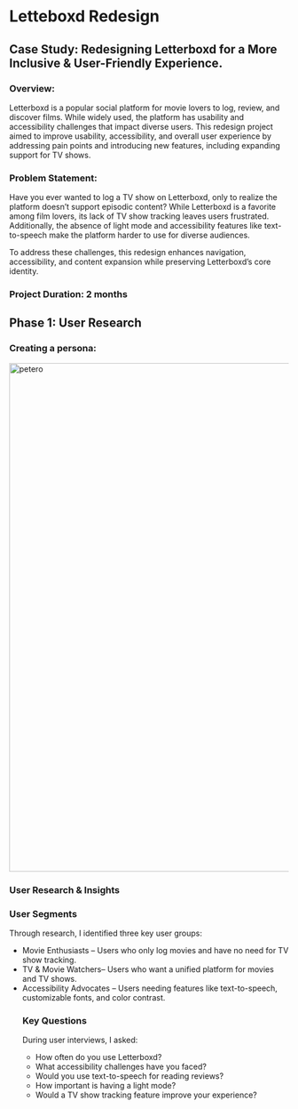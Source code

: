 <h1> Letteboxd Redesign</h1>
<h2>Case Study: Redesigning Letterboxd for a More Inclusive & User-Friendly Experience. </h2>


<h3>Overview:</h3>
Letterboxd is a popular social platform for movie lovers to log, review, and discover films. While widely used, the platform has usability and accessibility challenges that impact diverse users. This redesign project aimed to improve usability, accessibility, and overall user experience by addressing pain points and introducing new features, 
including expanding support for TV shows.


<h3>Problem Statement:</h3>
Have you ever wanted to log a TV show on Letterboxd, only to realize the platform doesn’t support episodic content? While Letterboxd is a favorite among film lovers, its lack of TV show tracking leaves users frustrated. Additionally, the absence of light mode and accessibility features like text-to-speech make the platform harder to use for diverse audiences.

To address these challenges, this redesign enhances navigation, accessibility, and content expansion while preserving Letterboxd’s core identity.

<h3>Project Duration: 2 months</h3> 
<h2>Phase 1: User Research </h2>


<h3>Creating a persona:</h3>
   <img width="915" alt="petero" src="https://github.com/user-attachments/assets/319bd7c8-b844-4a74-b2f9-533ad95f8ce7" />
   
 <h3>User Research & Insights</h3>
 <h3>User Segments</h3>
            <p>Through research, I identified three key user groups:</p>
            <ul>
                <li>Movie Enthusiasts – Users who only log movies and have no need for TV show tracking.</li>
                <li>TV & Movie Watchers– Users who want a unified platform for movies and TV shows.</li>
                <li>Accessibility Advocates – Users needing features like text-to-speech, customizable fonts, and color contrast.</li>
<h3>Key Questions</h3>
<p>During user interviews, I asked:</p>
            <ul>
               <li>How often do you use Letterboxd?</li>
               <li> What accessibility challenges have you faced?</li>
               <li> Would you use text-to-speech for reading reviews?</li>
                <li>How important is having a light mode?</li>
              <li> Would a TV show tracking feature improve your experience?</li>
         
         


                


